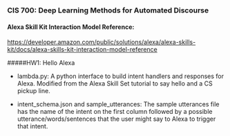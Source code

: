 ### CIS 700: Deep Learning Methods for Automated Discourse

#### Alexa Skill Kit Interaction Model Reference: 
https://developer.amazon.com/public/solutions/alexa/alexa-skills-kit/docs/alexa-skills-kit-interaction-model-reference 

#####HW1: Hello Alexa
* lambda.py: A python interface to build intent handlers and responses for Alexa. Modified from the Alexa Skill Set tutorial to say hello and a CS pickup line. 


* intent_schema.json and sample_utterances: The sample utterances file has the name of the intent on the first column followed by a possible utterance/words/sentences that the user might say to Alexa to trigger that intent. 